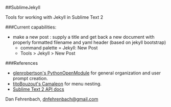 ##SublimeJekyll

Tools for working with Jekyll in Sublime Text 2

###Current capabilities:
* make a new post : supply a title and get back a new document with properly formatted filename and yaml header (based on jekyll bootstrap)
    * command palette = Jekyll: New Post
    * Tools > Jekyll > New Post

###References
*   [glenrobertson's PythonOpenModule](https://github.com/SublimeText/PythonOpenModule) for general organization and user prompt creation.
*   [titoBouzout's Camaleon](https://github.com/SublimeText/Camaleon) for menu nesting.
*   [Sublime Text 2 API docs](http://www.sublimetext.com/docs/2/api_reference.html)

Dan Fehrenbach, dnfehrenbach@gmail.com

